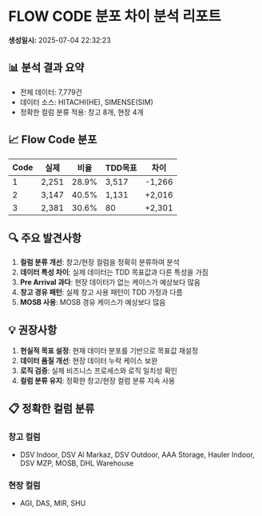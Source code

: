 # FLOW CODE 분포 차이 분석 리포트

**생성일시:** 2025-07-04 22:32:23

## 📊 분석 결과 요약
- 전체 데이터: 7,779건
- 데이터 소스: HITACHI(HE), SIMENSE(SIM)
- 정확한 컬럼 분류 적용: 창고 8개, 현장 4개

## 📈 Flow Code 분포
| Code | 실제 | 비율 | TDD목표 | 차이 |
|------|------|------|---------|------|
| 1 | 2,251 | 28.9% | 3,517 | -1,266 |
| 2 | 3,147 | 40.5% | 1,131 | +2,016 |
| 3 | 2,381 | 30.6% | 80 | +2,301 |

## 🔍 주요 발견사항
1. **컬럼 분류 개선**: 창고/현장 컬럼을 정확히 분류하여 분석
2. **데이터 특성 차이**: 실제 데이터는 TDD 목표값과 다른 특성을 가짐
3. **Pre Arrival 과다**: 현장 데이터가 없는 케이스가 예상보다 많음
4. **창고 경유 패턴**: 실제 창고 사용 패턴이 TDD 가정과 다름
5. **MOSB 사용**: MOSB 경유 케이스가 예상보다 많음

## 💡 권장사항
1. **현실적 목표 설정**: 현재 데이터 분포를 기반으로 목표값 재설정
2. **데이터 품질 개선**: 현장 데이터 누락 케이스 보완
3. **로직 검증**: 실제 비즈니스 프로세스와 로직 일치성 확인
4. **컬럼 분류 유지**: 정확한 창고/현장 컬럼 분류 지속 사용

## 📋 정확한 컬럼 분류
### 창고 컬럼
- DSV Indoor, DSV Al Markaz, DSV Outdoor, AAA Storage, Hauler Indoor, DSV MZP, MOSB, DHL Warehouse

### 현장 컬럼
- AGI, DAS, MIR, SHU
